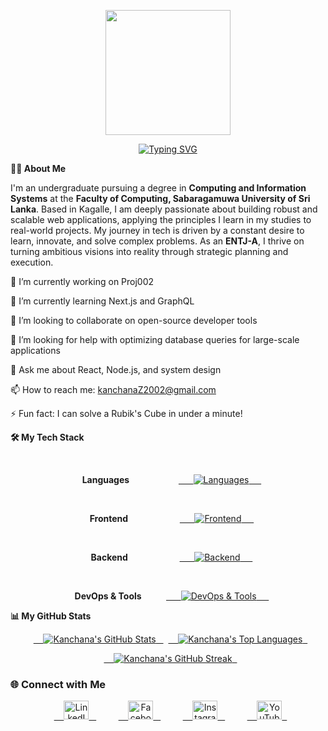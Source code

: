 <p align="center">
<img src="https://github.com/thompsonemerson/thompsonemerson/raw/master/cover-thompson.png" height="200"/>
</p>

<div align="center">
<a href="https://git.io/typing-svg">
<img src="https://readme-typing-svg.demolab.com?font=Fira+Code&weight=700&size=30&pause=1000&color=30C55A&center=true&vCenter=true&width=600&lines=I'm+Kanchana+Piyasekara;An+IT+Student;A+Full-Stack+Developer;An+Open-Source+Enthusiast" alt="Typing SVG" />
</a>
</div>

<b>👨‍💻 About Me</b>
<p align="left">
I'm an undergraduate pursuing a degree in <strong>Computing and Information Systems</strong> at the <strong>Faculty of Computing, Sabaragamuwa University of Sri Lanka</strong>. Based in Kagalle, I am deeply passionate about building robust and scalable web applications, applying the principles I learn in my studies to real-world projects. My journey in tech is driven by a constant desire to learn, innovate, and solve complex problems. As an <strong>ENTJ-A</strong>, I thrive on turning ambitious visions into reality through strategic planning and execution.
</p>

🔭 I’m currently working on Proj002

🌱 I’m currently learning Next.js and GraphQL

👯 I’m looking to collaborate on open-source developer tools

🤔 I’m looking for help with optimizing database queries for large-scale applications

💬 Ask me about React, Node.js, and system design

📫 How to reach me: kanchanaZ2002@gmail.com

⚡ Fun fact: I can solve a Rubik's Cube in under a minute!


<b>🛠️ My Tech Stack</b>

<div align="center">

  <p>
    <b>Languages</b>&nbsp;&nbsp;&nbsp;&nbsp;&nbsp;&nbsp;&nbsp;&nbsp;&nbsp;&nbsp;&nbsp;&nbsp;&nbsp;&nbsp;&nbsp;
    <a href="https://skillicons.dev">
      <img src="https://skillicons.dev/icons?i=js,ts,python,go,rust" alt="Languages"/>
    </a>
  </p>
  <p>
    <b>Frontend</b>&nbsp;&nbsp;&nbsp;&nbsp;&nbsp;&nbsp;&nbsp;&nbsp;&nbsp;&nbsp;&nbsp;&nbsp;&nbsp;&nbsp;&nbsp;&nbsp;
    <a href="https://skillicons.dev">
      <img src="https://skillicons.dev/icons?i=react,nextjs,vue,tailwind,figma" alt="Frontend"/>
    </a>
  </p>
  <p>
    <b>Backend</b>&nbsp;&nbsp;&nbsp;&nbsp;&nbsp;&nbsp;&nbsp;&nbsp;&nbsp;&nbsp;&nbsp;&nbsp;&nbsp;&nbsp;&nbsp;&nbsp;
    <a href="https://skillicons.dev">
      <img src="https://skillicons.dev/icons?i=nodejs,express,django,fastapi,postgres" alt="Backend"/>
    </a>
  </p>
  <p>
    <b>DevOps & Tools</b>&nbsp;&nbsp;&nbsp;&nbsp;&nbsp;
    <a href="https://skillicons.dev">
      <img src="https://skillicons.dev/icons?i=docker,kubernetes,aws,gcp,git" alt="DevOps & Tools"/>
    </a>
  </p>

</div>

<b>📊 My GitHub Stats</b>
<p align="center">
  <a href="https://github.com/anuraghazra/github-readme-stats">
    <img alt="Kanchana's GitHub Stats" src="https://github-readme-stats.vercel.app/api?username=mrkhp2002&show_icons=true&include_all_commits=true&count_private=true&hide_border=true&title_color=30C55A&icon_color=30C55A&bg_color=0d1117&text_color=c9d1d9&rank_icon=github" />
  </a>
  <a href="https://github.com/anuraghazra/github-readme-stats">
    <img alt="Kanchana's Top Languages" src="https://github-readme-stats.vercel.app/api/top-langs/?username=mrkhp2002&layout=compact&hide_border=true&title_color=30C55A&bg_color=0d1117&text_color=c9d1d9&langs_count=8" />
  </a>
</p>
<p align="center">
  <a href="https://git.io/streak-stats">
    <img alt="Kanchana's GitHub Streak" src="https://streak-stats.demolab.com/?user=mrkhp2002&background=0d1117&border=0000&stroke=c9d1d9&ring=30C55A&fire=30C55A&currStreakNum=c9d1d9&sideNums=c9d1d9&currStreakLabel=c9d1d9&sideLabels=c9d1d9&dates=c9d1d9&hide_border=true" />
  </a>
</p>

### 🌐 Connect with Me
<p align="center">
  <a href="https://www.linkedin.com/in/mrkhplinked-019b70296" target="_blank" rel="noopener noreferrer">
    <img src="https://raw.githubusercontent.com/rahuldkjain/github-profile-readme-generator/master/src/images/icons/Social/linked-in-alt.svg" alt="LinkedIn" height="30" width="40" />
  </a>
  &nbsp;&nbsp;&nbsp;&nbsp;
  <a href="https://www.facebook.com/share/1Bpc21qDx2/" target="_blank" rel="noopener noreferrer">
    <img src="https://raw.githubusercontent.com/rahuldkjain/github-profile-readme-generator/master/src/images/icons/Social/facebook.svg" alt="Facebook" height="30" width="40" />
  </a>
  &nbsp;&nbsp;&nbsp;&nbsp;
  <a href="https://www.instagram.com/mr._khp/" target="_blank" rel="noopener noreferrer">
    <img src="https://raw.githubusercontent.com/rahuldkjain/github-profile-readme-generator/master/src/images/icons/Social/instagram.svg" alt="Instagram" height="30" width="40" />
  </a>
  &nbsp;&nbsp;&nbsp;&nbsp;
  <a href="https://youtube.com/@kanchanapiyasekara" target="_blank" rel="noopener noreferrer">
    <img src="https://raw.githubusercontent.com/rahuldkjain/github-profile-readme-generator/master/src/images/icons/Social/youtube.svg" alt="YouTube" height="30" width="40" />
  </a>
</p>
